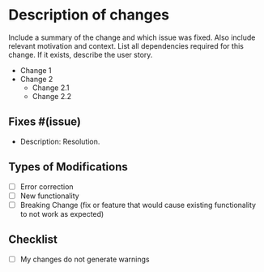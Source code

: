 # Description of changes
Include a summary of the change and which issue was fixed. Also include relevant motivation and context. List all dependencies required for this change. If it exists, describe the user story.
- Change 1
- Change 2
  - Change 2.1
  - Change 2.2

## Fixes #(issue)
- Description: Resolution.

## Types of Modifications
- [ ] Error correction
- [ ] New functionality
- [ ] Breaking Change (fix or feature that would cause existing functionality to not work as expected)

## Checklist
- [ ] My changes do not generate warnings
